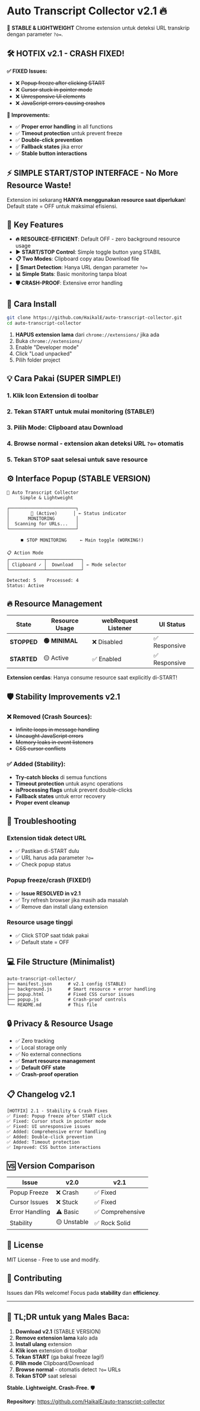 # Auto Transcript Collector v2.1 🔥

🚀 **STABLE & LIGHTWEIGHT** Chrome extension untuk deteksi URL transkrip dengan parameter `?o=`. 

## 🛠️ **HOTFIX v2.1 - CRASH FIXED!**

**✅ FIXED Issues:**
- ❌ ~~Popup freeze after clicking START~~
- ❌ ~~Cursor stuck in pointer mode~~  
- ❌ ~~Unresponsive UI elements~~
- ❌ ~~JavaScript errors causing crashes~~

**🔧 Improvements:**
- ✅ **Proper error handling** in all functions
- ✅ **Timeout protection** untuk prevent freeze
- ✅ **Double-click prevention** 
- ✅ **Fallback states** jika error
- ✅ **Stable button interactions**

## ⚡ **SIMPLE START/STOP INTERFACE** - No More Resource Waste!

Extension ini sekarang **HANYA menggunakan resource saat diperlukan**! Default state = OFF untuk maksimal efisiensi.

## 🎯 Key Features

- **🔥 RESOURCE-EFFICIENT**: Default OFF - zero background resource usage
- **▶️ START/STOP Control**: Simple toggle button yang STABIL
- **📋 Two Modes**: Clipboard copy atau Download file
- **🎯 Smart Detection**: Hanya URL dengan parameter `?o=`
- **📊 Simple Stats**: Basic monitoring tanpa bloat
- **🛡️ CRASH-PROOF**: Extensive error handling

## 🚀 Cara Install

```bash
git clone https://github.com/HaikalE/auto-transcript-collector.git
cd auto-transcript-collector
```

1. **HAPUS extension lama** dari `chrome://extensions/` jika ada
2. Buka `chrome://extensions/`
3. Enable "Developer mode"
4. Click "Load unpacked"
5. Pilih folder project

## 💡 Cara Pakai (SUPER SIMPLE!)

### 1. **Klik Icon Extension** di toolbar
### 2. **Tekan START** untuk mulai monitoring (STABLE!)
### 3. **Pilih Mode**: Clipboard atau Download
### 4. **Browse normal** - extension akan deteksi URL `?o=` otomatis
### 5. **Tekan STOP** saat selesai untuk save resource

## ⚙️ Interface Popup (STABLE VERSION)

```
🎤 Auto Transcript Collector
     Simple & Lightweight

┌─────────────────────────┐
│        🚀 (Active)      │ ← Status indicator  
│       MONITORING        │
│  Scanning for URLs...   │
└─────────────────────────┘

     ⏹️ STOP MONITORING     ← Main toggle (WORKING!)

📋 Action Mode
┌─────────────┬─────────────┐
│ Clipboard ✓ │  Download   │ ← Mode selector
└─────────────┴─────────────┘

Detected: 5    Processed: 4
Status: Active
```

## 🔥 Resource Management

| State | Resource Usage | webRequest Listener | UI Status |
|-------|----------------|-------------------|-----------|
| **STOPPED** | **🟢 MINIMAL** | ❌ Disabled | ✅ Responsive |
| **STARTED** | 🟡 Active | ✅ Enabled | ✅ Responsive |

**Extension cerdas**: Hanya consume resource saat explicitly di-START!

## 🛡️ Stability Improvements v2.1

### ❌ **Removed** (Crash Sources):
- ~~Infinite loops in message handling~~
- ~~Uncaught JavaScript errors~~
- ~~Memory leaks in event listeners~~
- ~~CSS cursor conflicts~~

### ✅ **Added** (Stability):
- **Try-catch blocks** di semua functions
- **Timeout protection** untuk async operations
- **isProcessing flags** untuk prevent double-clicks
- **Fallback states** untuk error recovery
- **Proper event cleanup**

## 🐛 Troubleshooting

### Extension tidak detect URL
- ✅ Pastikan di-START dulu
- ✅ URL harus ada parameter `?o=`
- ✅ Check popup status

### Popup freeze/crash (FIXED!)
- ✅ **Issue RESOLVED in v2.1**
- ✅ Try refresh browser jika masih ada masalah
- ✅ Remove dan install ulang extension

### Resource usage tinggi
- ✅ Click STOP saat tidak pakai
- ✅ Default state = OFF

## 💻 File Structure (Minimalist)

```
auto-transcript-collector/
├── manifest.json      # v2.1 config (STABLE)
├── background.js      # Smart resource + error handling
├── popup.html         # Fixed CSS cursor issues
├── popup.js           # Crash-proof controls
└── README.md          # This file
```

## 🔒 Privacy & Resource Usage

- ✅ Zero tracking
- ✅ Local storage only  
- ✅ No external connections
- ✅ **Smart resource management**
- ✅ **Default OFF state**
- ✅ **Crash-proof operation**

## 📋 Changelog v2.1

```
[HOTFIX] 2.1 - Stability & Crash Fixes
✅ Fixed: Popup freeze after START click
✅ Fixed: Cursor stuck in pointer mode
✅ Fixed: UI unresponsive issues
✅ Added: Comprehensive error handling
✅ Added: Double-click prevention
✅ Added: Timeout protection
✅ Improved: CSS button interactions
```

## 🆚 Version Comparison

| Issue | v2.0 | v2.1 |
|-------|------|------|
| Popup Freeze | ❌ Crash | ✅ Fixed |
| Cursor Issues | ❌ Stuck | ✅ Fixed |
| Error Handling | ⚠️ Basic | ✅ Comprehensive |
| Stability | 🟡 Unstable | ✅ Rock Solid |

## 📄 License

MIT License - Free to use and modify.

## 🤝 Contributing

Issues dan PRs welcome! Focus pada **stability** dan **efficiency**.

---

## 🎯 **TL;DR untuk yang Males Baca:**

1. **Download v2.1** (STABLE VERSION)
2. **Remove extension lama** kalo ada
3. **Install ulang** extension
4. **Klik icon** extension di toolbar
5. **Tekan START** (ga bakal freeze lagi!)
6. **Pilih mode** Clipboard/Download  
7. **Browse normal** - otomatis detect `?o=` URLs
8. **Tekan STOP** saat selesai

**Stable. Lightweight. Crash-Free.** 🛡️

**Repository**: https://github.com/HaikalE/auto-transcript-collector